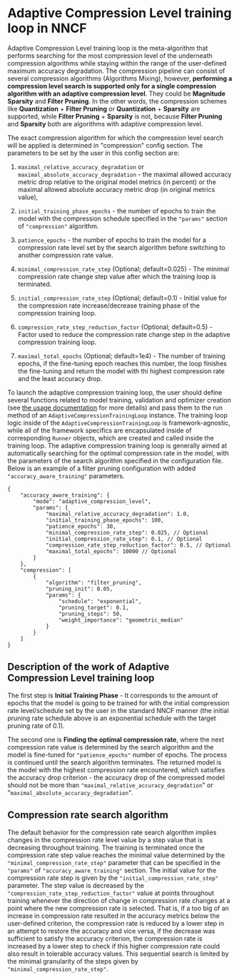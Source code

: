 # Adaptive Compression Level training loop in NNCF

Adaptive Compression Level training loop is the meta-algorithm that performs searching for the most compression level of the underneath compression algorithms while staying within the range of the user-defined maximum accuracy degradation.
The compression pipeline can consist of several compression algorithms (Algorithms Mixing), however, **performing a compression level search is supported only for a single compression algorithm with an adaptive compression level**. They could be  **Magnitude Sparsity** and **Filter Pruning**. In the other words, the compression schemes like **Quantization** + **Filter Pruning** or **Quantization** + **Sparsity** are supported, while **Filter Pruning** + **Sparsity** is not, because **Filter Pruning** and **Sparsity** both are algorithms with adaptive compression level.

The exact compression algorithm for which the compression level search will be applied is determined in "compression" config section. The parameters to be set by the user in this config section are: 
1) `maximal_relative_accuracy_degradation` or `maximal_absolute_accuracy_degradation` - the maximal allowed accuracy metric drop relative to the original model metrics (in percent) or the maximal allowed absolute accuracy metric drop (in original metrics value),
2) `initial_training_phase_epochs` - the number of epochs to train the model with the compression schedule specified in the `"params"` section of `"compression"` algorithm. 

3) `patience_epochs` - the number of epochs to train the model for a compression rate level set by the search algorithm before switching to another compression rate value.
4) `minimal_compression_rate_step` (Optional; default=0.025) - The minimal compression rate change step value after which the training loop is terminated.
5) `initial_compression_rate_step` (Optional; default=0.1) - Initial value for the compression rate increase/decrease training phase of the compression training loop.
6) `compression_rate_step_reduction_factor` (Optional; default=0.5) - Factor used to reduce the compression rate change step in the adaptive compression training loop. 
7) `maximal_total_epochs` (Optional; default=1e4) - The number of training epochs, if the fine-tuning epoch reaches this number, the loop finishes the fine-tuning and return the model with thi highest compression rate and the least accuracy drop.


To launch the adaptive compression training loop, the user should define several functions related to model training, validation and optimizer creation (see [the usage documentation](../Usage.md#accuracy-aware-model-training) for more details) and pass them to the run method of an `AdaptiveCompressionTrainingLoop` instance. The training loop logic inside of the `AdaptiveCompressionTrainingLoop` is framework-agnostic, while all of the framework specifics are encapsulated inside of corresponding `Runner` objects, which are created and called inside the training loop. The adaptive compression training loop is generally aimed at automatically searching for the optimal compression rate in the model, with the parameters of the search algorithm specified in the configuration file. Below is an example of a filter pruning configuration with added `"accuracy_aware_training"` parameters.
```
{
    "accuracy_aware_training": {
        "mode": "adaptive_compression_level",
        "params": {
            "maximal_relative_accuracy_degradation": 1.0,
            "initial_training_phase_epochs": 100,
            "patience_epochs": 30,
            "minimal_compression_rate_step": 0.025, // Optional
            "initial_compression_rate_step": 0.1, // Optional
            "compression_rate_step_reduction_factor": 0.5, // Optional
            "maximal_total_epochs": 10000 // Optional
        }
    },
    "compression": [
        {
            "algorithm": "filter_pruning",
            "pruning_init": 0.05,
            "params": {
                "schedule": "exponential",
                "pruning_target": 0.1,
                "pruning_steps": 50,
                "weight_importance": "geometric_median"
            }
        }
    ]
}

```

## Description of the work of Adaptive Compression Level training loop

The first step is **Initial Training Phase** - It corresponds to the amount of epochs that the model is going to be trained for with the initial compression rate level/schedule set by the user in the standard NNCF manner (the initial pruning rate schedule above is an exponential schedule with the target pruning rate of 0.1).

The second one is **Finding the optimal compression rate**, where the next compression rate value is determined by the search algorithm and the model is fine-tuned for `"patience_epochs"` number of epochs. The process is continued until the search algorithm terminates. The returned model is the model with the highest compression rate encountered, which satisfies the accuracy drop criterion - the accuracy drop of the compressed model should not be more than `"maximal_relative_accuracy_degradation`" or "`maximal_absolute_accuracy_degradation`".

## Compression rate search algorithm

The default behavior for the compression rate search algorithm implies changes in the compression rate level value by a step value that is decreasing throughout training.
The training is terminated once the compression rate step value reaches the minimal value determined by the `"minimal_compression_rate_step"` parameter that can be specified in the `"params"` of `"accuracy_aware_training"` section.
The initial value for the compression rate step is given by the `"initial_compression_rate_step"` parameter.
The step value is decreased by the `"compression_rate_step_reduction_factor"` value at points throughout training whenever the direction of change in compression rate changes at a point where the new compression rate is selected.
That is, if a too big of an increase in compression rate resulted in the accuracy metrics below the user-defined criterion, the compression rate is reduced by a lower step in an attempt to restore the accuracy and vice versa, if the decrease was sufficient to satisfy the accuracy criterion, the compression rate is increased by a lower step to check if this higher compression rate could also result in tolerable accuracy values.
This sequential search is limited by the minimal granularity of the steps given by `"minimal_compression_rate_step"`.

